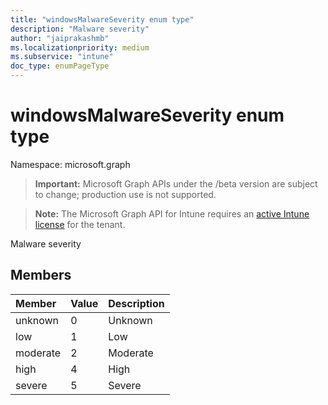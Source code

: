 ```yaml
---
title: "windowsMalwareSeverity enum type"
description: "Malware severity"
author: "jaiprakashmb"
ms.localizationpriority: medium
ms.subservice: "intune"
doc_type: enumPageType
---
```


# windowsMalwareSeverity enum type

Namespace: microsoft.graph

> **Important:** Microsoft Graph APIs under the /beta version are subject to change; production use is not supported.

> **Note:** The Microsoft Graph API for Intune requires an [active Intune license](https://go.microsoft.com/fwlink/?linkid=839381) for the tenant.

Malware severity

## Members
|Member|Value|Description|
|:---|:---|:---|
|unknown|0|Unknown|
|low|1|Low|
|moderate|2|Moderate|
|high|4|High|
|severe|5|Severe|
